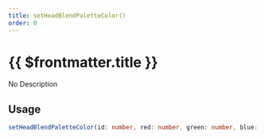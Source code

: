 ```yaml
---
title: setHeadBlendPaletteColor()
order: 0
---
```


# {{ $frontmatter.title }}

No Description

## Usage

```ts
setHeadBlendPaletteColor(id: number, red: number, green: number, blue: number): boolean;
```
